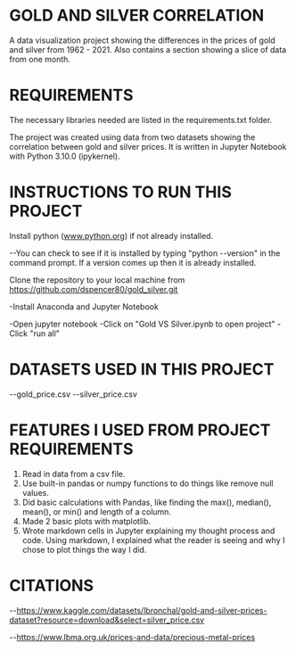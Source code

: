 # GOLD AND SILVER CORRELATION

A data visualization project showing the differences in the prices of gold and silver from 1962 - 2021. Also contains a section showing a slice of data from one month.

# REQUIREMENTS
 
 The necessary libraries needed are listed in the requirements.txt folder.
 
 The project was created using data from two datasets showing the correlation between gold and silver prices. It is written in Jupyter Notebook with Python 3.10.0 (ipykernel).
 
 # INSTRUCTIONS TO RUN THIS PROJECT
  
  Install python (www.python.org) if not already installed.
  
  --You can check to see if it is installed by typing "python --version" in the command prompt. If a version comes up then it is already installed. 
  

 Clone the repository to your local machine from https://github.com/dspencer80/gold_silver.git
 
 -Install Anaconda and Jupyter Notebook
 
 -Open jupyter notebook
 -Click on "Gold VS Silver.ipynb to open project"
 -Click "run all"
 
 
 # DATASETS USED IN THIS PROJECT
 
 --gold_price.csv
 --silver_price.csv
 
 # FEATURES I USED FROM PROJECT REQUIREMENTS 
 
 1. Read in data from a csv file.
 2. Use built-in pandas or numpy
    functions to do things like
    remove null values.
 3. Did basic calculations with
    Pandas, like finding the
    max(), median(), mean(), or
    min() and length of a column. 
 4. Made 2 basic plots with
    matplotlib.
 5. Wrote markdown cells in
    Jupyter explaining my
    thought process and code.
    Using markdown, I explained what the
    reader is seeing and why I
    chose to plot things the way I did. 
 
 # CITATIONS
 
--https://www.kaggle.com/datasets/lbronchal/gold-and-silver-prices-dataset?resource=download&select=silver_price.csv
 
--https://www.lbma.org.uk/prices-and-data/precious-metal-prices

